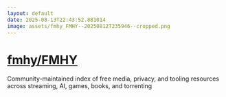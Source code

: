 ```yaml
---
layout: default
date: 2025-08-13T22:43:52.881014
image: assets/fmhy_FMHY--20250812T235946--cropped.png
---
```


# [fmhy/FMHY](https://github.com/fmhy/FMHY)

Community-maintained index of free media, privacy, and tooling resources across streaming, AI, games, books, and torrenting
